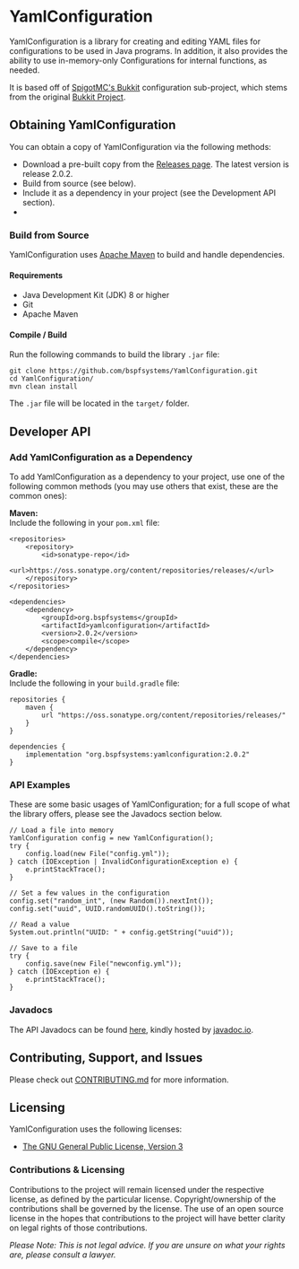 # YamlConfiguration

YamlConfiguration is a library for creating and editing YAML files for configurations to be used in Java programs. In addition, it also provides the ability to use in-memory-only Configurations for internal functions, as needed.

It is based off of [SpigotMC's Bukkit](https://hub.spigotmc.org/stash/projects/SPIGOT/repos/bukkit/browse/src/main/java/org/bukkit/configuration) configuration sub-project, which stems from the original [Bukkit Project](https://github.com/Bukkit/Bukkit/tree/master/src/main/java/org/bukkit/configuration/).

## Obtaining YamlConfiguration

You can obtain a copy of YamlConfiguration via the following methods:
- Download a pre-built copy from the [Releases page](https://github.com/bspfsystems/YamlConfiguration/releases/latest/). The latest version is release 2.0.2.
- Build from source (see below).
- Include it as a dependency in your project (see the Development API section).
- 
### Build from Source

YamlConfiguration uses [Apache Maven](https://maven.apache.org/) to build and handle dependencies.

#### Requirements

- Java Development Kit (JDK) 8 or higher
- Git
- Apache Maven

#### Compile / Build

Run the following commands to build the library `.jar` file:
```
git clone https://github.com/bspfsystems/YamlConfiguration.git
cd YamlConfiguration/
mvn clean install
```

The `.jar` file will be located in the `target/` folder.

## Developer API

### Add YamlConfiguration as a Dependency

To add YamlConfiguration as a dependency to your project, use one of the following common methods (you may use others that exist, these are the common ones):

**Maven:**<br />
Include the following in your `pom.xml` file:<br />
```
<repositories>
    <repository>
        <id>sonatype-repo</id>
        <url>https://oss.sonatype.org/content/repositories/releases/</url>
    </repository>
</repositories>

<dependencies>
    <dependency>
        <groupId>org.bspfsystems</groupId>
        <artifactId>yamlconfiguration</artifactId>
        <version>2.0.2</version>
        <scope>compile</scope>
    </dependency>
</dependencies>
```

**Gradle:**<br />
Include the following in your `build.gradle` file:<br />
```
repositories {
    maven {
        url "https://oss.sonatype.org/content/repositories/releases/"
    }
}

dependencies {
    implementation "org.bspfsystems:yamlconfiguration:2.0.2"
}
```

### API Examples

These are some basic usages of YamlConfiguration; for a full scope of what the library offers, please see the Javadocs section below.
```
// Load a file into memory
YamlConfiguration config = new YamlConfiguration();
try {
    config.load(new File("config.yml"));
} catch (IOException | InvalidConfigurationException e) {
    e.printStackTrace();
}

// Set a few values in the configuration
config.set("random_int", (new Random()).nextInt());
config.set("uuid", UUID.randomUUID().toString());

// Read a value
System.out.println("UUID: " + config.getString("uuid"));

// Save to a file
try {
    config.save(new File("newconfig.yml"));
} catch (IOException e) {
    e.printStackTrace();
}
```

### Javadocs

The API Javadocs can be found [here](https://bspfsystems.org/docs/yamlconfiguration/), kindly hosted by [javadoc.io](https://javadoc.io/).

## Contributing, Support, and Issues

Please check out [CONTRIBUTING.md](CONTRIBUTING.md) for more information.

## Licensing

YamlConfiguration uses the following licenses:
- [The GNU General Public License, Version 3](https://www.gnu.org/licences/gpl-3.0.en.html)

### Contributions & Licensing

Contributions to the project will remain licensed under the respective license, as defined by the particular license. Copyright/ownership of the contributions shall be governed by the license. The use of an open source license in the hopes that contributions to the project will have better clarity on legal rights of those contributions.

_Please Note: This is not legal advice. If you are unsure on what your rights are, please consult a lawyer._

